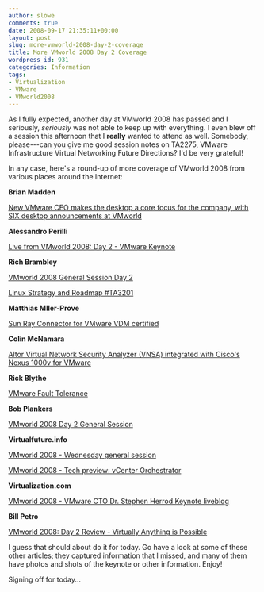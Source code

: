 ```yaml
---
author: slowe
comments: true
date: 2008-09-17 21:35:11+00:00
layout: post
slug: more-vmworld-2008-day-2-coverage
title: More VMworld 2008 Day 2 Coverage
wordpress_id: 931
categories: Information
tags:
- Virtualization
- VMware
- VMworld2008
---
```


As I fully expected, another day at VMworld 2008 has passed and I seriously, _seriously_ was not able to keep up with everything. I even blew off a session this afternoon that I **really** wanted to attend as well. Somebody, please---can you give me good session notes on TA2275, VMware Infrastructure Virtual Networking Future Directions? I'd be very grateful!

In any case, here's a round-up of more coverage of VMworld 2008 from various places around the Internet:

**Brian Madden**

[New VMware CEO makes the desktop a core focus for the company, with SIX desktop announcements at VMworld](http://www.brianmadden.com/blog/BrianMadden/New-VMware-CEO-makes-the-desktop-a-core-focus-for-the-company-with-SIX-desktop-announcements-at-VMworld)

**Alessandro Perilli**

[Live from VMworld 2008: Day 2 - VMware Keynote](http://www.virtualization.info/2008/09/live-from-vmworld-2008-day-2-vmware.html)

**Rich Brambley**

[VMworld 2008 General Session Day 2](http://vmetc.com/2008/09/17/vmworld-2008-general-session-day-2/)  

[Linux Strategy and Roadmap #TA3201](http://vmetc.com/2008/09/17/linux-strategy-and-roadmap-ta3201/)

**Matthias Mller-Prove**

[Sun Ray Connector for VMware VDM certified](http://blogs.sun.com/mprove/entry/sun_ray_connector_certified)

**Colin McNamara**

[Altor Virtual Network Security Analyzer (VNSA) integrated with Cisco's Nexus 1000v for VMware](http://www.colinmcnamara.com/2008/09/17/altor-virtual-network-security-analyzer-vnsa-integrated-with-ciscos-nexus-1000v-for-vmware)

**Rick Blythe**

[VMware Fault Tolerance](http://www.vmwarewolf.com/vmware-fault-tolerance/)

**Bob Plankers**

[VMworld 2008 Day 2 General Session](http://lonesysadmin.net/2008/09/17/vmworld-2008-day-2-general-session/)

**Virtualfuture.info**

[VMworld 2008 - Wednesday general session](http://virtualfuture.info/2008/09/vmworld-2008-wednesday-general-session/)  

[VMworld 2008 - Tech preview: vCenter Orchestrator](http://virtualfuture.info/2008/09/vmworld-2008-tech-preview-vcenter-orchestrator/)

**Virtualization.com**

[VMworld 2008 - VMware CTO Dr. Stephen Herrod Keynote liveblog](http://virtualization.com/news/2008/09/17/vmworld-2008-vmware-cto-dr.-stephen-herrod-keynote-liveblog/)

**Bill Petro**

[VMworld 2008: Day 2 Review - Virtually Anything is Possible](http://techtrends.billpetro.com/2008/09/17/vmworld-2008-day-2-review-virtually-anything-is-possible/)

I guess that should about do it for today. Go have a look at some of these other articles; they captured information that I missed, and many of them have photos and shots of the keynote or other information. Enjoy!

Signing off for today...

